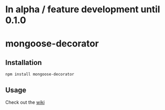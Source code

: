 # In alpha / feature development until 0.1.0
# mongoose-decorator

## Installation
`npm install mongoose-decorator`

## Usage
Check out the [wiki](https://github.com/fwertz/mongoose-decorator/wiki/Recipes)
